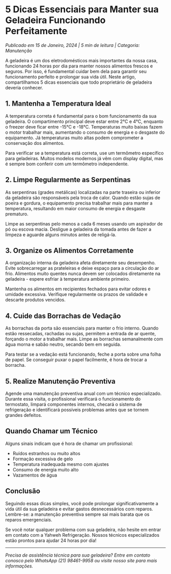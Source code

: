 # 5 Dicas Essenciais para Manter sua Geladeira Funcionando Perfeitamente

*Publicado em 15 de Janeiro, 2024 | 5 min de leitura | Categoria: Manutenção*

A geladeira é um dos eletrodomésticos mais importantes da nossa casa, funcionando 24 horas por dia para manter nossos alimentos frescos e seguros. Por isso, é fundamental cuidar bem dela para garantir seu funcionamento perfeito e prolongar sua vida útil. Neste artigo, compartilhamos 5 dicas essenciais que todo proprietário de geladeira deveria conhecer.

## 1. Mantenha a Temperatura Ideal

A temperatura correta é fundamental para o bom funcionamento da sua geladeira. O compartimento principal deve estar entre 2°C e 4°C, enquanto o freezer deve ficar entre -15°C e -18°C. Temperaturas muito baixas fazem o motor trabalhar mais, aumentando o consumo de energia e o desgaste do equipamento. Já temperaturas muito altas podem comprometer a conservação dos alimentos.

Para verificar se a temperatura está correta, use um termômetro específico para geladeiras. Muitos modelos modernos já vêm com display digital, mas é sempre bom conferir com um termômetro independente.

## 2. Limpe Regularmente as Serpentinas

As serpentinas (grades metálicas) localizadas na parte traseira ou inferior da geladeira são responsáveis pela troca de calor. Quando estão sujas de poeira e gordura, o equipamento precisa trabalhar mais para manter a temperatura, resultando em maior consumo de energia e desgaste prematuro.

Limpe as serpentinas pelo menos a cada 6 meses usando um aspirador de pó ou escova macia. Desligue a geladeira da tomada antes de fazer a limpeza e aguarde alguns minutos antes de religá-la.

## 3. Organize os Alimentos Corretamente

A organização interna da geladeira afeta diretamente seu desempenho. Evite sobrecarregar as prateleiras e deixe espaço para a circulação do ar frio. Alimentos muito quentes nunca devem ser colocados diretamente na geladeira - espere esfriar à temperatura ambiente primeiro.

Mantenha os alimentos em recipientes fechados para evitar odores e umidade excessiva. Verifique regularmente os prazos de validade e descarte produtos vencidos.

## 4. Cuide das Borrachas de Vedação

As borrachas da porta são essenciais para manter o frio interno. Quando estão ressecadas, rachadas ou sujas, permitem a entrada de ar quente, forçando o motor a trabalhar mais. Limpe as borrachas semanalmente com água morna e sabão neutro, secando bem em seguida.

Para testar se a vedação está funcionando, feche a porta sobre uma folha de papel. Se conseguir puxar o papel facilmente, é hora de trocar a borracha.

## 5. Realize Manutenção Preventiva

Agende uma manutenção preventiva anual com um técnico especializado. Durante essa visita, o profissional verificará o funcionamento do termostato, limpará componentes internos, checará o sistema de refrigeração e identificará possíveis problemas antes que se tornem grandes defeitos.

## Quando Chamar um Técnico

Alguns sinais indicam que é hora de chamar um profissional:
- Ruídos estranhos ou muito altos
- Formação excessiva de gelo
- Temperatura inadequada mesmo com ajustes
- Consumo de energia muito alto
- Vazamentos de água

## Conclusão

Seguindo essas dicas simples, você pode prolongar significativamente a vida útil da sua geladeira e evitar gastos desnecessários com reparos. Lembre-se: a manutenção preventiva sempre sai mais barata que os reparos emergenciais.

Se você notar qualquer problema com sua geladeira, não hesite em entrar em contato com a Yahweh Refrigeração. Nossos técnicos especializados estão prontos para ajudar 24 horas por dia!

---

*Precisa de assistência técnica para sua geladeira? Entre em contato conosco pelo WhatsApp (21) 98461-9958 ou visite nosso site para mais informações.*

